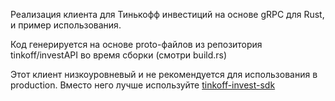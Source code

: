Реализация клиента для Тинькофф инвестиций на основе gRPC для Rust, и пример использования.

Код генерируется на основе proto-файлов из репозитория tinkoff/investAPI во время сборки (смотри build.rs)

Этот клиент низкоуровневый и не рекомендуется для использования в production. Вместо него лучше используйте [tinkoff-invest-sdk](../tinkoff-invest-sdk/)
